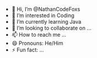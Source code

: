 - 👋 Hi, I’m @NathanCodeFoxs
- 👀 I’m interested in Coding
- 🌱 I’m currently learning Java
- 💞️ I’m looking to collaborate on ...
- 📫 How to reach me ...
- 😄 Pronouns: He/Him
- ⚡ Fun fact: ...

<!---
NathanCodeFoxs/NathanCodeFoxs is a ✨ special ✨ repository because its `README.md` (this file) appears on your GitHub profile.
You can click the Preview link to take a look at your changes.
--->
